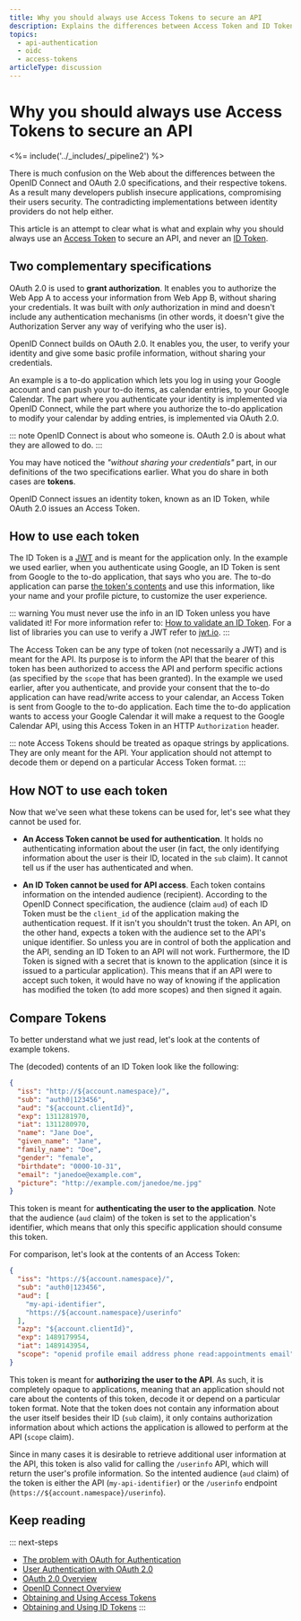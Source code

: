```yaml
---
title: Why you should always use Access Tokens to secure an API
description: Explains the differences between Access Token and ID Token and why the latter should never be used to secure an API.
topics:
  - api-authentication
  - oidc
  - access-tokens
articleType: discussion
---
```

# Why you should always use Access Tokens to secure an API

<%= include('../_includes/_pipeline2') %>

There is much confusion on the Web about the differences between the OpenID Connect and OAuth 2.0 specifications, and their respective tokens. As a result many developers publish insecure applications, compromising their users security. The contradicting implementations between identity providers do not help either.

This article is an attempt to clear what is what and explain why you should always use an [Access Token](/tokens/access-token) to secure an API, and never an [ID Token](/tokens/id-token).

## Two complementary specifications

OAuth 2.0 is used to __grant authorization__. It enables you to authorize the Web App A to access your information from Web App B, without sharing your credentials. It was built with _only_ authorization in mind and doesn't include any authentication mechanisms (in other words, it doesn't give the Authorization Server any way of verifying who the user is).

OpenID Connect builds on OAuth 2.0. It enables you, the user, to verify your identity and give some basic profile information, without sharing your credentials.

An example is a to-do application which lets you log in using your Google account and can push your to-do items, as calendar entries, to your Google Calendar. The part where you authenticate your identity is implemented via OpenID Connect, while the part where you authorize the to-do application to modify your calendar by adding entries, is implemented via OAuth 2.0.

::: note
  OpenID Connect is about who someone is. OAuth 2.0 is about what they are allowed to do.
:::

You may have noticed the _"without sharing your credentials"_ part, in our definitions of the two specifications earlier. What you do share in both cases are **tokens**.

OpenID Connect issues an identity token, known as an ID Token, while OAuth 2.0 issues an Access Token.

## How to use each token

The ID Token is a [JWT](/jwt) and is meant for the application only. In the example we used earlier, when you authenticate using Google, an ID Token is sent from Google to the to-do application, that says who you are. The to-do application can parse [the token's contents](https://openid.net/specs/openid-connect-core-1_0.html#StandardClaims) and use this information, like your name and your profile picture, to customize the user experience.

::: warning
You must never use the info in an ID Token unless you have validated it! For more information refer to: [How to validate an ID Token](/tokens/id-token#validate-an-id-token). For a list of libraries you can use to verify a JWT refer to [jwt.io](https://jwt.io/).
:::

The Access Token can be any type of token (not necessarily a JWT) and is meant for the API. Its purpose is to inform the API that the bearer of this token has been authorized to access the API and perform specific actions (as specified by the `scope` that has been granted). In the example we used earlier, after you authenticate, and provide your consent that the to-do application can have read/write access to your calendar, an Access Token is sent from Google to the to-do application. Each time the to-do application wants to access your Google Calendar it will make a request to the Google Calendar API, using this Access Token in an HTTP `Authorization` header.

::: note
  Access Tokens should be treated as opaque strings by applications. They are only meant for the API. Your application should not attempt to decode them or depend on a particular Access Token format.
:::

## How NOT to use each token

Now that we've seen what these tokens can be used for, let's see what they cannot be used for.

- __An Access Token cannot be used for authentication__. It holds no authenticating information about the user (in fact, the only identifying information about the user is their ID, located in the `sub` claim). It cannot tell us if the user has authenticated and when.

- __An ID Token cannot be used for API access__. Each token contains information on the intended audience (recipient). According to the OpenID Connect specification, the audience (claim `aud`) of each ID Token must be the `client_id` of the application making the authentication request. If it isn't you shouldn't trust the token. An API, on the other hand, expects a token with the audience set to the API's unique identifier. So unless you are in control of both the application and the API, sending an ID Token to an API will not work. Furthermore, the ID Token is signed with a secret that is known to the application (since it is issued to a particular application). This means that if an API were to accept such token, it would have no way of knowing if the application has modified the token (to add more scopes) and then signed it again.

## Compare Tokens

To better understand what we just read, let's look at the contents of example tokens.

The (decoded) contents of an ID Token look like the following:

```json
{
  "iss": "http://${account.namespace}/",
  "sub": "auth0|123456",
  "aud": "${account.clientId}",
  "exp": 1311281970,
  "iat": 1311280970,
  "name": "Jane Doe",
  "given_name": "Jane",
  "family_name": "Doe",
  "gender": "female",
  "birthdate": "0000-10-31",
  "email": "janedoe@example.com",
  "picture": "http://example.com/janedoe/me.jpg"
}
```

This token is meant for __authenticating the user to the application__. Note that the audience (`aud` claim) of the token is set to the application's identifier, which means that only this specific application should consume this token.

For comparison, let's look at the contents of an Access Token:

```json
{
  "iss": "https://${account.namespace}/",
  "sub": "auth0|123456",
  "aud": [
    "my-api-identifier",
    "https://${account.namespace}/userinfo"
  ],
  "azp": "${account.clientId}",
  "exp": 1489179954,
  "iat": 1489143954,
  "scope": "openid profile email address phone read:appointments email"
}
```

This token is meant for __authorizing the user to the API__. As such, it is completely opaque to applications, meaning that an application should not care about the contents of this token, decode it or depend on a particular token format. Note that the token does not contain any information about the user itself besides their ID (`sub` claim), it only contains authorization information about which actions the application is allowed to perform at the API (`scope` claim).

Since in many cases it is desirable to retrieve additional user information at the API, this token is also valid for calling the `/userinfo` API, which will return the user's profile information. So the intented audience (`aud` claim) of the token is either the API (`my-api-identifier`) or the `/userinfo` endpoint (`https://${account.namespace}/userinfo`).

## Keep reading

::: next-steps
* [The problem with OAuth for Authentication](http://www.thread-safe.com/2012/01/problem-with-oauth-for-authentication.html)
* [User Authentication with OAuth 2.0](https://oauth.net/articles/authentication/)
* [OAuth 2.0 Overview](/protocols/oauth2)
* [OpenID Connect Overview](/protocols/oidc)
* [Obtaining and Using Access Tokens](/tokens/access-token)
* [Obtaining and Using ID Tokens](/tokens/id-token)
:::
